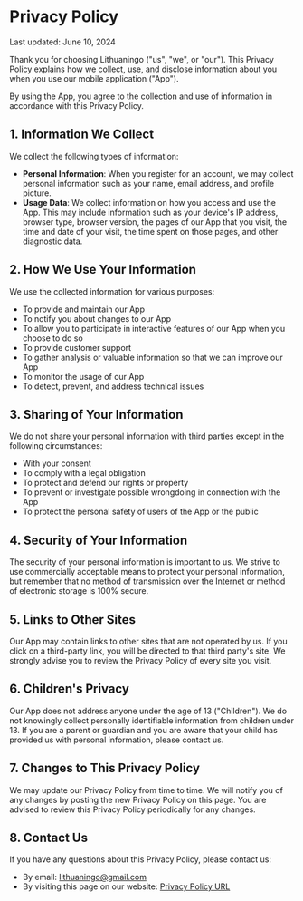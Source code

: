 # Privacy Policy

Last updated: June 10, 2024

Thank you for choosing Lithuaningo ("us", "we", or "our"). This Privacy Policy explains how we collect, use, and disclose information about you when you use our mobile application ("App").

By using the App, you agree to the collection and use of information in accordance with this Privacy Policy.

## 1. Information We Collect

We collect the following types of information:

- **Personal Information**: When you register for an account, we may collect personal information such as your name, email address, and profile picture.
- **Usage Data**: We collect information on how you access and use the App. This may include information such as your device's IP address, browser type, browser version, the pages of our App that you visit, the time and date of your visit, the time spent on those pages, and other diagnostic data.

## 2. How We Use Your Information

We use the collected information for various purposes:

- To provide and maintain our App
- To notify you about changes to our App
- To allow you to participate in interactive features of our App when you choose to do so
- To provide customer support
- To gather analysis or valuable information so that we can improve our App
- To monitor the usage of our App
- To detect, prevent, and address technical issues

## 3. Sharing of Your Information

We do not share your personal information with third parties except in the following circumstances:

- With your consent
- To comply with a legal obligation
- To protect and defend our rights or property
- To prevent or investigate possible wrongdoing in connection with the App
- To protect the personal safety of users of the App or the public

## 4. Security of Your Information

The security of your personal information is important to us. We strive to use commercially acceptable means to protect your personal information, but remember that no method of transmission over the Internet or method of electronic storage is 100% secure.

## 5. Links to Other Sites

Our App may contain links to other sites that are not operated by us. If you click on a third-party link, you will be directed to that third party's site. We strongly advise you to review the Privacy Policy of every site you visit.

## 6. Children's Privacy

Our App does not address anyone under the age of 13 ("Children"). We do not knowingly collect personally identifiable information from children under 13. If you are a parent or guardian and you are aware that your child has provided us with personal information, please contact us.

## 7. Changes to This Privacy Policy

We may update our Privacy Policy from time to time. We will notify you of any changes by posting the new Privacy Policy on this page. You are advised to review this Privacy Policy periodically for any changes.

## 8. Contact Us

If you have any questions about this Privacy Policy, please contact us:

- By email: [lithuaningo@gmail.com](mailto:lithuaningo@gmail.com)
- By visiting this page on our website: [Privacy Policy URL](https://adilsezer.github.io/lithuaningo/privacy-policy)
